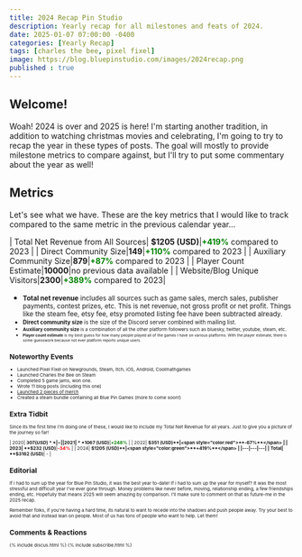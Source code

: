 ```yaml
---
title: 2024 Recap Pin Studio
description: Yearly recap for all milestones and feats of 2024.
date: 2025-01-07 07:00:00 -0400
categories: [Yearly Recap]
tags: [charles the bee, pixel fixel]
image: https://blog.bluepinstudio.com/images/2024recap.png
published : true
---
```


## Welcome!
Woah! 2024 is over and 2025 is here! I'm starting another tradition, in addition to watching christmas movies and celebrating, I'm going to try to recap the year in these types of posts. The goal will mostly to provide milestone metrics to compare against, but I'll try to put some commentary about the year as well!

## Metrics
Let's see what we have. These are the key metrics that I would like to track compared to the same metric in the previous calendar year...


| Total Net Revenue from All Sources| **$1205 (USD)**|<span style="color:green">**+419%**</span> compared to 2023 |
| Direct Community Size|**149**|<span style="color:green">**+110%**</span> compared to 2023 |
| Auxiliary Community Size|**879**|<span style="color:green">**+87%**</span> compared to 2023 |
| Player Count Estimate|**10000**|no previous data available |
| Website/Blog Unique Visitors|**2300**|<span style="color:green">**+389%**</span> compared to 2023|

- <small>**Total net revenue** includes all sources such as game sales, merch sales, publisher payments, contest prizes, etc. This is net revenue, not gross profit or net profit. Things like the steam fee, etsy fee, etsy promoted listing fee have been subtracted already.
- <small>**Direct community size** is the size of the Discord server combined with mailing list. 
- <small>**Auxiliary community size** is a combination of all the other platform followers such as bluesky, twitter, youtube, steam, etc. 
- <small>**Player count estimate** is my best guess for how many people played all of the games I have on various platforms. With the player estimate, there is some guesswork because not ever platform reports unique users.


## Noteworthy Events
- Launched Pixel Fixel on Newgrounds, Steam, Itch, iOS, Android, Coolmathgames
- Launched Charles the Bee on Steam
- Completed 5 game jams, won one.
- Wrote 11 blog posts (including this one)
- [Launched 2 pieces of merch](https://bluepinstudio.etsy.com)
- Created a steam bundle containing all Blue Pin Games (more to come soon!)

## Extra Tidbit
Since its the first time I'm doing one of these, I would like to include my Total Net Revenue for all years. Just to give you a picture of the journey so far!

| 2020| **$307 (USD)**| - |
| 2021| **$1067 (USD)**|<span style="color:green">**+248%**</span> |
| 2022| **$351 (USD)**|<span style="color:red">**-67%**</span> |
| 2023| **$232 (USD)**|<span style="color:red">**-34%**</span> |
| 2024| **$1205 (USD)**|<span style="color:green">**+419%**</span> |
|---|---|---|
| Total| **$3162 (USD)**| - |  

## Editorial
If i had to sum up the year for Blue Pin Studio, it was the best year to-date! If i had to sum up the year for myself? It was the most stressful and difficult year I've ever gone through. Money problems like never before, moving, relationship ending, a few friendships ending, etc. Hopefully that means 2025 will seem amazing by comparison. I'll make sure to comment on that as future-me in the 2025 recap.

Remember folks, if you're having a hard time, its natural to want to recede into the shadows and push people away. Try your best to avoid that and instead lean on people. Most of us has tons of people who want to help. Let them!

## Comments & Reactions

{% include discus.html %}
{% include subscribe.html %}